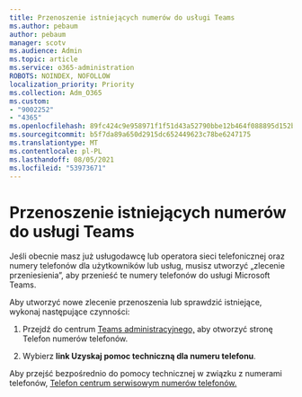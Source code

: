 ```yaml
---
title: Przenoszenie istniejących numerów do usługi Teams
ms.author: pebaum
author: pebaum
manager: scotv
ms.audience: Admin
ms.topic: article
ms.service: o365-administration
ROBOTS: NOINDEX, NOFOLLOW
localization_priority: Priority
ms.collection: Adm_O365
ms.custom:
- "9002252"
- "4365"
ms.openlocfilehash: 89fc424c9e958971f1f51d43a52790bbe12b464f088895d152bfd00f41dd3561
ms.sourcegitcommit: b5f7da89a650d2915dc652449623c78be6247175
ms.translationtype: MT
ms.contentlocale: pl-PL
ms.lasthandoff: 08/05/2021
ms.locfileid: "53973671"
---
```

# <a name="port-existing-numbers-to-teams"></a>Przenoszenie istniejących numerów do usługi Teams

Jeśli obecnie masz już usługodawcę lub operatora sieci telefonicznej oraz numery telefonów dla użytkowników lub usług, musisz utworzyć „zlecenie przeniesienia”, aby przenieść te numery telefonów do usługi Microsoft Teams.  

Aby utworzyć nowe zlecenie przenoszenia lub sprawdzić istniejące, wykonaj następujące czynności: 

1. Przejdź do centrum [Teams administracyjnego,](https://admin.teams.microsoft.com/phone-numbers) aby otworzyć stronę Telefon numerów telefonów. 

1. Wybierz **link Uzyskaj pomoc techniczną dla numeru telefonu**. 

Aby przejść bezpośrednio do pomocy technicznej w związku z numerami telefonów, [Telefon centrum serwisowym numerów telefonów.](https://pstnsd.powerappsportals.com/)  